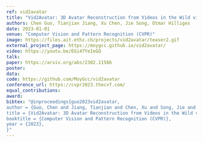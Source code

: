 ```yaml
---
ref: vid2avatar
title: "Vid2Avatar: 3D Avatar Reconstruction from Videos in the Wild via Self-supervised Scene Decomposition"
authors: Chen Guo, Tianjian Jiang, Xu Chen, Jie Song, Otmar Hilliges
date: 2023-01-01
venue: "Computer Vision and Pattern Recognition (CVPR)"
image: https://files.ait.ethz.ch/projects/vid2avatar/teaser2.gif
external_project_page: https://moygcc.github.io/vid2avatar/
video: https://youtu.be/EGi47YeIeGQ
talk: 
paper: https://arxiv.org/abs/2302.11566
poster: 
data: 
code: https://github.com/MoyGcc/vid2avatar
conference_url: https://cvpr2023.thecvf.com/
equal_contributions: 
award: 
bibtex: "@inproceedings{guo2023vid2avatar,
author = {Guo, Chen and Jiang, Tianjian and Chen, Xu and Song, Jie and Hilliges, Otmar}, 
title = {Vid2Avatar: 3D Avatar Reconstruction from Videos in the Wild via Self-supervised Scene Decomposition}, 
booktitle = {Computer Vision and Pattern Recognition (CVPR)},
year = {2023},
}"
---
```

